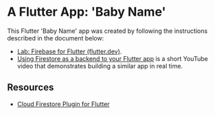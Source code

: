 # A Flutter App: 'Baby Name'

This Flutter 'Baby Name' app was created by following the instructions described in the document below:
- [Lab: Firebase for Flutter (flutter.dev)](https://codelabs.developers.google.com/codelabs/flutter-firebase/#0).
- [Using Firestore as a backend to your Flutter app](https://www.youtube.com/watch?v=DqJ_KjFzL9I&feature=youtu.be&list=PLOU2XLYxmsIJ7dsVN4iRuA7BT8XHzGtCr) is a short YouTube video that demonstrates building a similar app in real time.

## Resources
* [Cloud Firestore Plugin for Flutter](https://pub.dartlang.org/packages/cloud_firestore)
